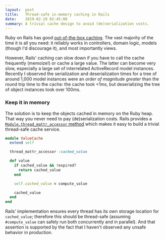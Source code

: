 ```yaml
---
layout:  post
title:   Thread-safe in-memory caching in Rails
date:    2019-02-19 02:45:00
summary: A trivial cache design to avoid (de)serialization costs.
---
```


Ruby on Rails has good [out-of-the-box caching][]. The vast majority of the time it is all you need: it reliably works in controllers, domain logic, models (though I'd discourage it), and most importantly views.

[out-of-the-box caching]: https://guides.rubyonrails.org/caching_with_rails.html

However, Rails' caching can slow down if you have to call the cache frequently (memoize!) or cache a large value. The latter can become very slow, especially a large set of interrelated ActiveRecord model instances. Recently I observed the serialization and deserialization times for a tree of around 1,000 model instances were an *order of magnitude greater* than the round trip time to the cache: the cache took <1ms, but deserializing the tree of object instances took over 100ms.

### Keep it in memory

The solution is to keep the objects cached in memory on the Ruby heap. That way you never need to pay (de)serialization costs. Rails provides a [`Module.thread_mattr_accessor` method](https://api.rubyonrails.org/classes/Module.html#method-i-thread_mattr_accessor) which makes it easy to build a trivial thread-safe cache service.

```rb
module ValueCache
  extend self

  thread_mattr_accessor :cached_value

  def value
    if cached_value && !expired?
      return cached_value
    end

    self.cached_value = compute_value

    cached_value
  end
end
```

Rails' implementation ensures every thread has its own storage location for `cached_value`; therefore this should be thread-safe (assuming `#compute_value` can safely run both concurrently and in parallel). And that assertion is supported by the fact that I haven't observed any unsafe behavior in production.
